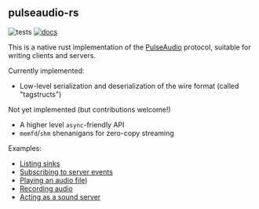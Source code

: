 ## pulseaudio-rs

![tests](https://github.com/colinmarc/pulseaudio-rs/actions/workflows/tests.yaml/badge.svg) [![docs](https://img.shields.io/docsrs/pulseaudio)](https://docs.rs/pulseaudio/latest/pulseaudio/)

This is a native rust implementation of the [PulseAudio](https://www.freedesktop.org/wiki/Software/PulseAudio/) protocol, suitable for writing clients and servers.

Currently implemented:

 - Low-level serialization and deserialization of the wire format (called "tagstructs")

Not yet implemented (but contributions welcome!)

 - A higher level `async`-friendly API
 - `memfd`/`shm` shenanigans for zero-copy streaming

 Examples:

 - [Listing sinks](examples/list-sinks.rs)
 - [Subscribing to server events](examples/subscribe.rs)
 - [Playing an audio file](examples/playback.rs))
 - [Recording audio](examples/record.rs)
 - [Acting as a sound server](examples/server.rs)